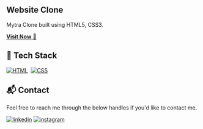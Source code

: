## Website Clone
Mytra Clone built using HTML5, CSS3.

<a href="https://1109akshatverma.github.io/myntra_clone/" target="_blank">**Visit Now** 🚀</a>


## 📌 Tech Stack
[![HTML](https://img.shields.io/badge/html5%20-%23E34F26.svg?&style=for-the-badge&logo=html5&logoColor=white)]()&nbsp;
[![CSS](https://img.shields.io/badge/css3%20-%231572B6.svg?&style=for-the-badge&logo=css3&logoColor=white)]()&nbsp;


<h2>📬 Contact </h2>

Feel free to reach me through the below handles if you'd like to contact me.

[![linkedin](https://img.shields.io/badge/LinkedIn-0077B5?style=for-the-badge&logo=linkedin&logoColor=white)](https://www.linkedin.com/in/akshat-verma-4a0b50222)
[![instagram](https://img.shields.io/badge/Instagram-E4405F?style=for-the-badge&logo=instagram&logoColor=white)](https://www.instagram.com/akshat.1109)
